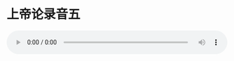 # 上帝论录音五

<audio style="width: 100%;" preload="false" controls controlslist="nodownload"><source src="//file.simai.life/audio/mp3/old/27372.mp3" type="audio/mpeg">Your browser does not support the audio element.</audio>


